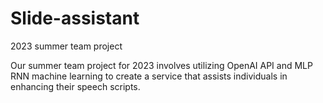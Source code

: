# Slide-assistant

2023 summer team project

Our summer team project for 2023 involves utilizing OpenAI API and MLP RNN machine learning to create a service that assists individuals in enhancing their speech scripts.
